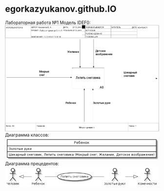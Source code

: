 # egorkazyukanov.github.IO
Лабораторная работа №1
Модель IDEF0:
![none](https://github.com/egorkazyukanov/egorkazyukanov.github.IO/blob/master/model%20(1).png)
Диаграмма классов:
![none](https://github.com/egorkazyukanov/egorkazyukanov.github.IO/blob/master/PP2nJiCm68Jd-Yb-TGA9Ds0fvGNOcAt4eb7T6Dcf611I2YEC20OO61bJa558rV0AvpVYf2oHAikoxx-xJx9deTA-Mg-i2ikYlDPUhoIpEWIvLPEvpfPNtgtB_DnPv-LoKLH6JSwyTpV3P6uPOT3vtFZnw4uDb2a-4B7btgD7DnKTv89imIlr3dswJu-8akhqW0wjmYTQNffKOq_dLzA6rOXlnhz0wqJmHls7bjMd0nk.png)
Диаграмма прецедентов:
![none](https://github.com/egorkazyukanov/egorkazyukanov.github.IO/blob/master/fL6xJiCm59thhxZA14CbFW2XjioHiZ5RYMcZfZ6wSSH0aMWP6617WeMDbOSYHKMKNxZ-8qvmAsLdkCdLUHmVowFAQNRreb3LF2ylDEi5wTHPfYircEXqFcLRbzcfBG2TpN9dr63CR2y3CYaWWT1oPhWFNVVowigakZB_JYpCkIDdYVFfp56MiqbTRaiL-YP7f2kAv5KQ-PAjVE2_YNPal2EVG7nBu-_mtVgLNqiRxVr.png)
